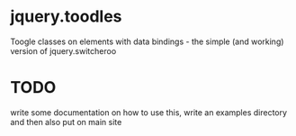 jquery.toodles
==============

Toogle classes on elements with data bindings - the simple (and working) version of jquery.switcheroo


# TODO 

write some documentation on how to use this,
write an examples directory and then also put on main site

